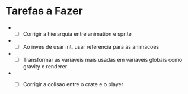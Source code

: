 # Tarefas a Fazer
* -[ ] Corrigir a hierarquia entre animation e sprite
* -[ ] Ao inves de usar int, usar referencia para as animacoes
* -[ ] Transformar as variaveis mais usadas em variaveis globais como gravity e renderer 
* -[ ] Corrigir a colisao entre o crate e o player




